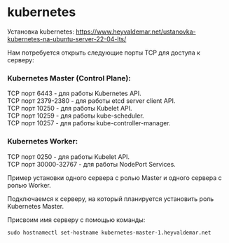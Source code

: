 # kubernetes

Установка kubernetes: https://www.heyvaldemar.net/ustanovka-kubernetes-na-ubuntu-server-22-04-lts/

Нам потребуется открыть следующие порты TCP для доступа к серверу:

### Kubernetes Master (Control Plane):

TCP порт 6443 - для работы Kubernetes API.  
TCP порт 2379-2380 - для работы etcd server client API.  
TCP порт 10250 - для работы Kubelet API.  
TCP порт 10259 - для работы kube-scheduler.  
TCP порт 10257 - для работы kube-controller-manager.  

### Kubernetes Worker:  

TCP порт 0250 - для работы Kubelet API.  
TCP порт 30000-32767 - для работы NodePort Services.  

Пример установки одного сервера с ролью Master и одного сервера с ролью Worker.  

Подключаемся к серверу, на который планируется установить роль Kubernetes Master.

Присвоим имя серверу с помощью команды:

```
sudo hostnamectl set-hostname kubernetes-master-1.heyvaldemar.net
```

